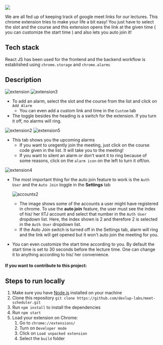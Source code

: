 [<img src="https://developer.chrome.com/webstore/images/ChromeWebStore_BadgeWBorder_v2_496x150.png">](https://chrome.google.com/webstore/detail/auto-join-chrome-extensio/djlpjopjnkojimgiaefgbenbbkkknnln?hl=en)

We are all fed up of keeping track of google meet links for our lectures. This chrome extension tries to make your life a bit easy!
You just have to select the slot and the course and this extension opens the link at the given time ( you can customize the start time ) and also lets you auto join it!

## Tech stack

React JS has been used for the frontend and the backend workflow is established using `chrome.storage` and `chrome.alarms`

## Description

![extension](https://user-images.githubusercontent.com/56914284/94225771-922b6380-ff13-11ea-8733-d9362716f82a.png)
![extension3](https://user-images.githubusercontent.com/56914284/94226000-18e04080-ff14-11ea-8b3f-ba17f7a8cc88.png)

- To add an alarm, select the slot and the course from the list and click on `Add Alarm`
  - You can even add a custom link and time in the `Custom` tab
- The toggle besides the heading is a switch for the extension. If you turn it off, no alarms will ring.

![extension2](https://user-images.githubusercontent.com/56914284/94226137-72486f80-ff14-11ea-87c1-ed07c6d37d97.png)
![extension5](https://user-images.githubusercontent.com/56914284/94226363-0b778600-ff15-11ea-8be3-fa5fef86a76b.png)

- This tab shows you the upcoming alarms
  - If you want to uregently join the meeting, just click on the course code given in the list. It will take you to the meeting!
  - If you want to silent an alarm or don't want it to ring because of some reasons, click on the `alarm icon` on the left to turn it off/on.

![extension4](https://user-images.githubusercontent.com/56914284/94226383-192d0b80-ff15-11ea-89bc-d709a6bedaa1.png)

- The most important thing for the auto join feature to work is the `Auth User` and the `Auto Join` toggle in the <b>Settings</b> tab

  ![accounts2](https://user-images.githubusercontent.com/56914284/94233534-aa0be300-ff25-11ea-96de-c153750028a0.jpeg)

  - The image shows some of the accounts a user might have registered in chrome. To use the <b>auto join</b> feature, the user must see the index of his/ her IITJ account and select that number in the `Auth User` dropdown list. Here, the index shown is 2 and therefore 2 is selected in the `Auth User` dropdown list.
  - If the Auto Join switch is turned off in the Settings tab, alarm will ring and the link will get opened but it won't auto join the meeting for you.

- You can even customize the start time according to you. By default the start time is set to 30 seconds before the lecture time. One can change it to anything according to his/ her convenience.

#### If you want to contribute to this project:

## Steps to run locally

1. Make sure you have [Node.js](https://nodejs.org/en/download/) installed on your machine
1. Clone this repository `git clone https://github.com/devlup-labs/meet-scheduler.git`
1. Run `npm install` to install the dependencies
1. Run `npm start`
1. Load your extension on Chrome:
   1. Go to `chrome://extensions/`
   1. Turn on `Developer mode`
   1. Click on `Load unpacked extension`
   1. Select the `build` folder
